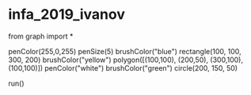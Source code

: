 # infa_2019_ivanov
from graph import *

penColor(255,0,255)
penSize(5)
brushColor("blue")
rectangle(100, 100, 300, 200)
brushColor("yellow")
polygon([(100,100), (200,50),
         (300,100), (100,100)])
penColor("white")
brushColor("green")
circle(200, 150, 50)

run()
